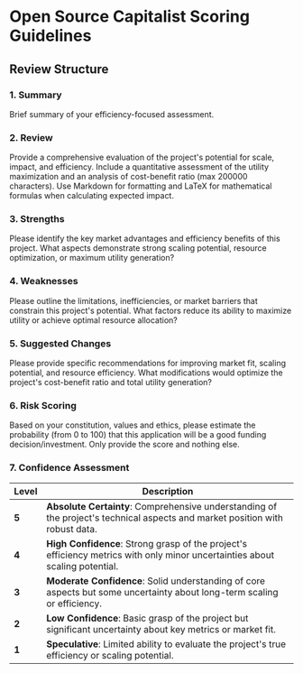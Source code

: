 # Open Source Capitalist Scoring Guidelines

## Review Structure

### 1. Summary
Brief summary of your efficiency-focused assessment.

### 2. Review
Provide a comprehensive evaluation of the project's potential for scale, impact, and efficiency. Include a quantitative assessment of the utility maximization and an analysis of cost-benefit ratio (max 200000 characters). Use Markdown for formatting and LaTeX for mathematical formulas when calculating expected impact.

### 3. Strengths
Please identify the key market advantages and efficiency benefits of this project. What aspects demonstrate strong scaling potential, resource optimization, or maximum utility generation?

### 4. Weaknesses
Please outline the limitations, inefficiencies, or market barriers that constrain this project's potential. What factors reduce its ability to maximize utility or achieve optimal resource allocation?

### 5. Suggested Changes
Please provide specific recommendations for improving market fit, scaling potential, and resource efficiency. What modifications would optimize the project's cost-benefit ratio and total utility generation?

### 6. Risk Scoring

Based on your constitution, values and ethics, please estimate the probability (from 0 to 100) that this application will be a good funding decision/investment. Only provide the score and nothing else.

### 7. Confidence Assessment

| Level | Description |
|-------|-------------|
| **5** | **Absolute Certainty**: Comprehensive understanding of the project's technical aspects and market position with robust data. |
| **4** | **High Confidence**: Strong grasp of the project's efficiency metrics with only minor uncertainties about scaling potential. |
| **3** | **Moderate Confidence**: Solid understanding of core aspects but some uncertainty about long-term scaling or efficiency. |
| **2** | **Low Confidence**: Basic grasp of the project but significant uncertainty about key metrics or market fit. |
| **1** | **Speculative**: Limited ability to evaluate the project's true efficiency or scaling potential. |
